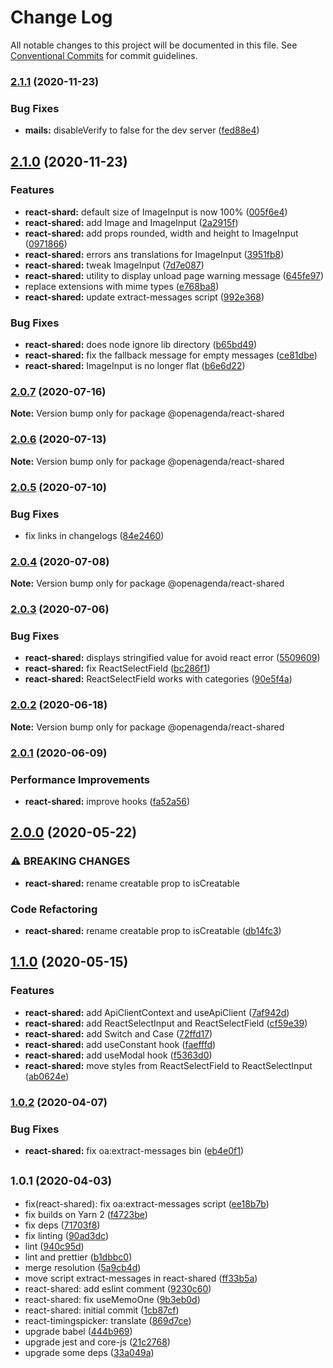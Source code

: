 # Change Log

All notable changes to this project will be documented in this file.
See [Conventional Commits](https://conventionalcommits.org) for commit guidelines.

### [2.1.1](https://github.com/OpenAgenda/oa/compare/@openagenda/react-shared@2.1.0...@openagenda/react-shared@2.1.1) (2020-11-23)


### Bug Fixes

* **mails:** disableVerify to false for the dev server ([fed88e4](https://github.com/OpenAgenda/oa/commit/fed88e4b048665027db7ef99aaacaadd18004cf2))



## [2.1.0](https://github.com/OpenAgenda/oa/compare/@openagenda/react-shared@2.0.7...@openagenda/react-shared@2.1.0) (2020-11-23)


### Features

* **react-shard:** default size of ImageInput is now 100% ([005f6e4](https://github.com/OpenAgenda/oa/commit/005f6e42928ecc2a47746cd44fc64adcd7a3539b))
* **react-shared:** add Image and ImageInput ([2a2915f](https://github.com/OpenAgenda/oa/commit/2a2915f1b0f2cf0ce40a43221d964d59d8883d91))
* **react-shared:** add props rounded, width and height to ImageInput ([0971866](https://github.com/OpenAgenda/oa/commit/097186650ba21206091a8f5284cb7002577e8f9a))
* **react-shared:** errors ans translations for ImageInput ([3951fb8](https://github.com/OpenAgenda/oa/commit/3951fb86d578045dccfde7b1cc783d84e2c7fce9))
* **react-shared:** tweak ImageInput ([7d7e087](https://github.com/OpenAgenda/oa/commit/7d7e087f052f133be1d78da2cc1d5964660da35e))
* **react-shared:** utility to display unload page warning message ([645fe97](https://github.com/OpenAgenda/oa/commit/645fe97b53e24785a3cfa57ea394e2ba40fd0565))
* replace extensions with mime types ([e768ba8](https://github.com/OpenAgenda/oa/commit/e768ba8f32baa862ecbf5e3cc88a8f253a546b15))
* **react-shared:** update extract-messages script ([992e368](https://github.com/OpenAgenda/oa/commit/992e3684459bd78ed61cee69e8521037e74076ee))


### Bug Fixes

* **react-shared:** does node ignore lib directory ([b65bd49](https://github.com/OpenAgenda/oa/commit/b65bd497e3f8dfc60ad8578e294b16e4b5faaccc))
* **react-shared:** fix the fallback message for empty messages ([ce81dbe](https://github.com/OpenAgenda/oa/commit/ce81dbe59d44dd267bf0e373e09b91782607cfe5))
* **react-shared:** ImageInput is no longer flat ([b6e6d22](https://github.com/OpenAgenda/oa/commit/b6e6d22e3d0f4c57823d31866f67da0bf6d31489))



### [2.0.7](https://github.com/OpenAgenda/oa/compare/@openagenda/react-shared@2.0.6...@openagenda/react-shared@2.0.7) (2020-07-16)

**Note:** Version bump only for package @openagenda/react-shared





### [2.0.6](https://github.com/OpenAgenda/oa/compare/@openagenda/react-shared@2.0.5...@openagenda/react-shared@2.0.6) (2020-07-13)

**Note:** Version bump only for package @openagenda/react-shared





### [2.0.5](https://github.com/OpenAgenda/oa/compare/@openagenda/react-shared@2.0.4...@openagenda/react-shared@2.0.5) (2020-07-10)


### Bug Fixes

* fix links in changelogs ([84e2460](https://github.com/OpenAgenda/oa/commit/84e24609981f4ee3bb9e34ef52109d74abe97a62))



### [2.0.4](https://github.com/OpenAgenda/oa/compare/@openagenda/react-shared@2.0.3...@openagenda/react-shared@2.0.4) (2020-07-08)

**Note:** Version bump only for package @openagenda/react-shared





### [2.0.3](https://github.com/OpenAgenda/oa/compare/@openagenda/react-shared@2.0.2...@openagenda/react-shared@2.0.3) (2020-07-06)


### Bug Fixes

* **react-shared:** displays stringified value for avoid react error ([5509609](https://github.com/OpenAgenda/oa/commit/55096099df72d9589cad5768191b7815fd7d1ecf))
* **react-shared:** fix ReactSelectField ([bc286f1](https://github.com/OpenAgenda/oa/commit/bc286f1349ad9ce3a653d311408169a03d8d5811))
* **react-shared:** ReactSelectField works with categories ([90e5f4a](https://github.com/OpenAgenda/oa/commit/90e5f4a0eee8557edb70d35af1ab604fcf1c8423))



### [2.0.2](https://github.com/OpenAgenda/oa/compare/@openagenda/react-shared@2.0.1...@openagenda/react-shared@2.0.2) (2020-06-18)

**Note:** Version bump only for package @openagenda/react-shared





### [2.0.1](https://github.com/OpenAgenda/oa/compare/@openagenda/react-shared@2.0.0...@openagenda/react-shared@2.0.1) (2020-06-09)


### Performance Improvements

* **react-shared:** improve hooks ([fa52a56](https://github.com/OpenAgenda/oa/commit/fa52a56b217bdb0726f7b3748b32f58fff6dcffe))



## [2.0.0](https://github.com/OpenAgenda/oa/compare/@openagenda/react-shared@1.1.0...@openagenda/react-shared@2.0.0) (2020-05-22)


### ⚠ BREAKING CHANGES

* **react-shared:** rename creatable prop to isCreatable

### Code Refactoring

* **react-shared:** rename creatable prop to isCreatable ([db14fc3](https://github.com/OpenAgenda/oa/commit/db14fc3ea00cd94c657c07f16d029ce30f78b3ed))



## [1.1.0](https://github.com/OpenAgenda/oa/compare/@openagenda/react-shared@1.0.2...@openagenda/react-shared@1.1.0) (2020-05-15)


### Features

* **react-shared:** add ApiClientContext and useApiClient ([7af942d](https://github.com/OpenAgenda/oa/commit/7af942dfc592de48e6e6b99e3987cc723cb8fbca))
* **react-shared:** add ReactSelectInput and ReactSelectField ([cf59e39](https://github.com/OpenAgenda/oa/commit/cf59e3995f8dbbf59e3e43e6fb3ca1567ec04520))
* **react-shared:** add Switch and Case ([72ffd17](https://github.com/OpenAgenda/oa/commit/72ffd17dff87da51cf349392f22c2c16c9791456))
* **react-shared:** add useConstant hook ([faefffd](https://github.com/OpenAgenda/oa/commit/faefffd5a75d5026ea75adeee7033609d15f7152))
* **react-shared:** add useModal hook ([f5363d0](https://github.com/OpenAgenda/oa/commit/f5363d0af17e08e3d0c521b2a26b22e084269dda))
* **react-shared:** move styles from ReactSelectField to ReactSelectInput ([ab0624e](https://github.com/OpenAgenda/oa/commit/ab0624e231a13a21444eea6ae255a10bc109d056))



### [1.0.2](https://github.com/OpenAgenda/oa/compare/@openagenda/react-shared@1.0.1...@openagenda/react-shared@1.0.2) (2020-04-07)


### Bug Fixes

* **react-shared:** fix oa:extract-messages bin ([eb4e0f1](https://github.com/OpenAgenda/oa/commit/eb4e0f1f0980052055f1525e9e9f0b3261df461d))



## <small>1.0.1 (2020-04-03)</small>

* fix(react-shared): fix oa:extract-messages script ([ee18b7b](https://github.com/OpenAgenda/oa/commit/ee18b7b))
* fix builds on Yarn 2 ([f4723be](https://github.com/OpenAgenda/oa/commit/f4723be))
* fix deps ([71703f8](https://github.com/OpenAgenda/oa/commit/71703f8))
* fix linting ([90ad3dc](https://github.com/OpenAgenda/oa/commit/90ad3dc))
* lint ([940c95d](https://github.com/OpenAgenda/oa/commit/940c95d))
* lint and prettier ([b1dbbc0](https://github.com/OpenAgenda/oa/commit/b1dbbc0))
* merge resolution ([5a9cb4d](https://github.com/OpenAgenda/oa/commit/5a9cb4d))
* move script extract-messages in react-shared ([ff33b5a](https://github.com/OpenAgenda/oa/commit/ff33b5a))
* react-shared: add eslint comment ([9230c60](https://github.com/OpenAgenda/oa/commit/9230c60))
* react-shared: fix useMemoOne ([9b3eb0d](https://github.com/OpenAgenda/oa/commit/9b3eb0d))
* react-shared: initial commit ([1cb87cf](https://github.com/OpenAgenda/oa/commit/1cb87cf))
* react-timingspicker: translate ([869d7ce](https://github.com/OpenAgenda/oa/commit/869d7ce))
* upgrade babel ([444b969](https://github.com/OpenAgenda/oa/commit/444b969))
* upgrade jest and core-js ([21c2768](https://github.com/OpenAgenda/oa/commit/21c2768))
* upgrade some deps ([33a049a](https://github.com/OpenAgenda/oa/commit/33a049a))

